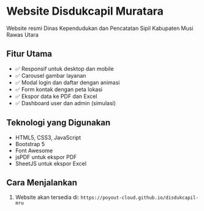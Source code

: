 # Website Disdukcapil Muratara

Website resmi Dinas Kependudukan dan Pencatatan Sipil Kabupaten Musi Rawas Utara

## Fitur Utama

- ✅ Responsif untuk desktop dan mobile
- ✅ Carousel gambar layanan
- ✅ Modal login dan daftar dengan animasi
- ✅ Form kontak dengan peta lokasi
- ✅ Ekspor data ke PDF dan Excel
- ✅ Dashboard user dan admin (simulasi)

## Teknologi yang Digunakan

- HTML5, CSS3, JavaScript
- Bootstrap 5
- Font Awesome
- jsPDF untuk ekspor PDF
- SheetJS untuk ekspor Excel

## Cara Menjalankan

1. Website akan tersedia di: `https://poyout-cloud.github.io/disdukcapil-mru`
